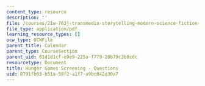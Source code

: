 ```yaml
---
content_type: resource
description: ''
file: /courses/21w-763j-transmedia-storytelling-modern-science-fiction-spring-2014/8791fb63b51a58f2a1f7a9bc042e30a7_MIT21W_763JS14_Hnger_Gams.pdf
file_type: application/pdf
learning_resource_types: []
ocw_type: OCWFile
parent_title: Calendar
parent_type: CourseSection
parent_uid: 61d1d1cf-e9e9-225a-f779-20b79c3b0cdc
resourcetype: Document
title: Hunger Games Screening - Questions
uid: 8791fb63-b51a-58f2-a1f7-a9bc042e30a7
---
```

